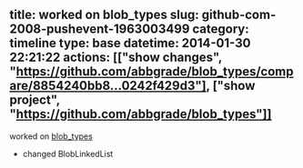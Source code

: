 title: worked on blob_types
slug: github-com-2008-pushevent-1963003499
category: timeline
type: base
datetime: 2014-01-30 22:21:22
actions: [["show changes", "https://github.com/abbgrade/blob_types/compare/8854240bb8...0242f429d3"], ["show project", "https://github.com/abbgrade/blob_types"]]
---
worked on [blob_types](https://github.com/abbgrade/blob_types)

 - changed BlobLinkedList
